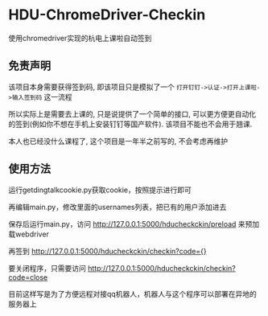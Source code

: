 # HDU-ChromeDriver-Checkin

使用chromedriver实现的杭电上课啦自动签到

## 免责声明

该项目本身需要获得签到码, 即该项目只是模拟了一个 `打开钉钉->认证->打开上课啦->输入签到码` 这一流程

所以实际上是需要去上课的, 只是说提供了一个简单的接口, 可以更方便更自动化的签到(例如你不想在手机上安装钉钉等国产软件). 该项目不能也不会用于翘课.

本人也已经没什么课程了, 这个项目是一年半之前写的, 不会考虑再维护

## 使用方法

运行getdingtalkcookie.py获取cookie，按照提示进行即可

再编辑main.py，修改里面的usernames列表，把已有的用户添加进去

保存后运行main.py，访问
http://127.0.0.1:5000/hducheckckin/preload
来预加载webdriver

再签到
http://127.0.0.1:5000/hducheckckin/checkin?code={}

要关闭程序，只需要访问
http://127.0.0.1:5000/hducheckckin/checkin?code=close

目前这样写是为了方便远程对接qq机器人，机器人与这个程序可以部署在异地的服务器上
